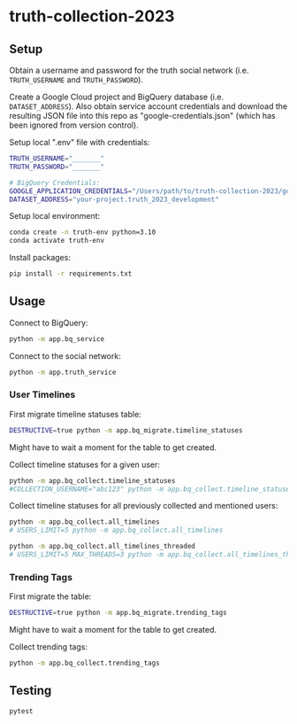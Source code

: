 # truth-collection-2023

## Setup

Obtain a username and password for the truth social network (i.e. `TRUTH_USERNAME` and `TRUTH_PASSWORD`).

Create a Google Cloud project and BigQuery database (i.e. `DATASET_ADDRESS`). Also obtain service account credentials and download the resulting JSON file into this repo as "google-credentials.json" (which has been ignored from version control).

Setup local ".env" file with credentials:

```sh
TRUTH_USERNAME="_______"
TRUTH_PASSWORD="_______"

# BigQuery Credentials:
GOOGLE_APPLICATION_CREDENTIALS="/Users/path/to/truth-collection-2023/google-credentials.json"
DATASET_ADDRESS="your-project.truth_2023_development"
```

Setup local environment:

```sh
conda create -n truth-env python=3.10
conda activate truth-env
```

Install packages:

```sh
pip install -r requirements.txt
```

## Usage

Connect to BigQuery:

```sh
python -m app.bq_service
```

Connect to the social network:

```sh
python -m app.truth_service
```

### User Timelines

First migrate timeline statuses table:

```sh
DESTRUCTIVE=true python -m app.bq_migrate.timeline_statuses
```

Might have to wait a moment for the table to get created.

Collect timeline statuses for a given user:

```sh
python -m app.bq_collect.timeline_statuses
#COLLECTION_USERNAME="abc123" python -m app.bq_collect.timeline_statuses
```

Collect timeline statuses for all previously collected and mentioned users:

```sh
python -m app.bq_collect.all_timelines
# USERS_LIMIT=5 python -m app.bq_collect.all_timelines
```

```sh
python -m app.bq_collect.all_timelines_threaded
# USERS_LIMIT=5 MAX_THREADS=3 python -m app.bq_collect.all_timelines_threaded
```


### Trending Tags

First migrate the table:

```sh
DESTRUCTIVE=true python -m app.bq_migrate.trending_tags
```

Might have to wait a moment for the table to get created.

Collect trending tags:

```sh
python -m app.bq_collect.trending_tags
```

## Testing

```sh
pytest
```
